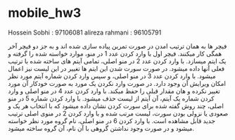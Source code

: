 # mobile_hw3

Hossein Sobhi : 97106081
alireza rahmani : 96105791

فیچر ها به همان ترتیب امدن در صورت تمرین پیاده سازی شده اند و به جز دو فیچر آخر همگی کار میکنند.
فیچر اول با وارد کردن عدد 1 در منو، موارد خواسته شده را گرفته و یک ایتم میسازد.
با وارد کردن عدد 2 در منو اصلی، تمامی آیتم های ساخته شده با ترتیب فعلی آنها داده میشود. در صورت سورت شدن این ایتم ها تغییر در این لیست نیز اعمال میشود.
با وارد کردن عدد 3 در منو اصلی، و سپس وارد کردن شماره آیتم مورد نظر امکان ویرایش آن وجود دارد. در صورت وارد نکردن یک مورد به صورت خودکار آن مورد تغییر نکرده و هان مقدار قبلی را حفظ میکند.
با وارد کردن عدد 4 در منو اصلی و وارد کردن شماره یک آیتم، آن آیتم از لیست حذف میشود.
با وارد کردن شماره 5 در منو اصلی، چند روش گفته شده برای سورت کردن نشان داده میشود که با انتخاب هر یک و صعودی یا نزولی بودن سورت، لیست مرتب شده و با وارد کردن 2 در منوی اصلی ترتیب جدید قابل مشاهده است.
با وارد کردن 6 در منو اصلی، نام گروه مورد نظر خواسته میشود و در صورت وجود نداشتن گروهی با آن نام، آن گروه ساخته میشود.
